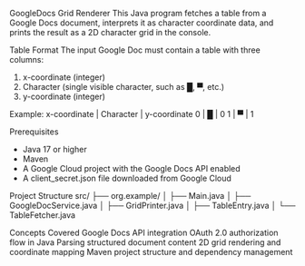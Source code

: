 GoogleDocs Grid Renderer
This Java program fetches a table from a Google Docs document, interprets it as character coordinate data, and prints the result as a 2D character grid in the console.

Table Format
The input Google Doc must contain a table with three columns:
1. x-coordinate (integer)
2. Character (single visible character, such as █, ▀, etc.)
3. y-coordinate (integer)

Example:
x-coordinate | Character | y-coordinate
0            | █         | 0
1            | ▀         | 1

Prerequisites
- Java 17 or higher
- Maven
- A Google Cloud project with the Google Docs API enabled
- A client_secret.json file downloaded from Google Cloud

Project Structure
src/
├── org.example/
│   ├── Main.java
│   ├── GoogleDocService.java
│   ├── GridPrinter.java
│   ├── TableEntry.java
│   └── TableFetcher.java

Concepts Covered
Google Docs API integration
OAuth 2.0 authorization flow in Java
Parsing structured document content
2D grid rendering and coordinate mapping
Maven project structure and dependency management
